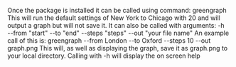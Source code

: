 Once the package is installed it can be called using command: 
greengraph
This will run the default settings of New York to Chicago with 20 
and will output a graph but will not save it. It can also be called 
with arguments:
-h             
--from "start"
--to "end"
--steps "steps"
--out "your file name"
An example call of this is:
greengraph --from London --to Oxford --steps 10 --out graph.png
This will, as well as displaying the graph, save it as graph.png to your
local directory.
Calling with -h will display the on screen help

